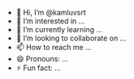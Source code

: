 - 👋 Hi, I’m @kamluvsrt
- 👀 I’m interested in ...
- 🌱 I’m currently learning ...
- 💞️ I’m looking to collaborate on ...
- 📫 How to reach me ...
- 😄 Pronouns: ...
- ⚡ Fun fact: ...

<!---
kamluvsrt/kamluvsrt is a ✨ special ✨ repository because its `README.md` (this file) appears on your GitHub profile.
You can click the Preview link to take a look at your changes.
--->
